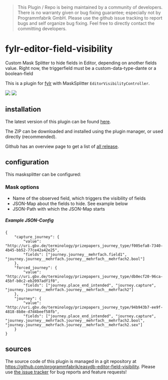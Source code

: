 > This Plugin / Repo is being maintained by a community of developers.
There is no warranty given or bug fixing guarantee; especially not by
Programmfabrik GmbH. Please use the github issue tracking to report bugs
and self organize bug fixing. Feel free to directly contact the committing
developers.

# fylr-editor-field-visibility
Custom Mask Splitter to hide fields in Editor, depending on another fields value. Right now, the triggerfield must be a custom-data-type-dante or a boolean-field

This is a plugin for [fylr](https://documentation.fylr.cloud/docs) with MaskSplitter `EditorVisibilityController`.

<img src="https://raw.githubusercontent.com/programmfabrik/editor-field-visibility/master/src/images/example1.gif" />
<img src="https://raw.githubusercontent.com/programmfabrik/editor-field-visibility/master/src/images/example2.gif" />

## installation

The latest version of this plugin can be found [here](https://github.com/programmfabrik/editor-field-visibility/releases/latest/download/FylrEditorFieldVisibility.zip).

The ZIP can be downloaded and installed using the plugin manager, or used directly (recommended).

Github has an overview page to get a list of [all release](https://github.com/programmfabrik/editor-field-visibility/releases/).

## configuration

This masksplitter can be configured:

### Mask options

* Name of the observed field, which triggers the visibility of fields
* JSON-Map about the fields to hide. See example below
* JSON-Path with which the JSON-Map starts

##### Example JSON-Config

~~~~
{
	"capture_journey": {
		"value": "http://uri.gbv.de/terminology/prizepapers_journey_type/f005efa8-7340-4b45-bb52-77ce42a42e25",
		"fields": ["journey.journey__mehrfach.field1", "journey.journey__mehrfach.journey__mehrfach__mehrfach2.bool"]
	},
	"forced_journey": {
		"value": "http://uri.gbv.de/terminology/prizepapers_journey_type/db0ecf20-96ca-45bf-b0c2-eb2097adf1f0",
		"fields": ["journey.place_end_intended", "journey.capture", "journey.journey__mehrfach.journey__mehrfach__mehrfach2"]
	},
	"journey": {
		"value": "http://uri.gbv.de/terminology/prizepapers_journey_type/94b943b7-ee9f-4818-8b8e-d7d4beef58fb",
		"fields": ["journey.place_end_intended", "journey.capture", "journey.journey__mehrfach.journey__mehrfach__mehrfach2.bool", "journey.journey__mehrfach.journey__mehrfach__mehrfach2.sex"]
	}
}
~~~~

## sources

The source code of this plugin is managed in a git repository at <https://github.com/programmfabrik/easydb-editor-field-visibility>. Please use [the issue tracker](https://github.com/programmfabrik/easydb-editor-field-visibility/issues) for bug reports and feature requests!
